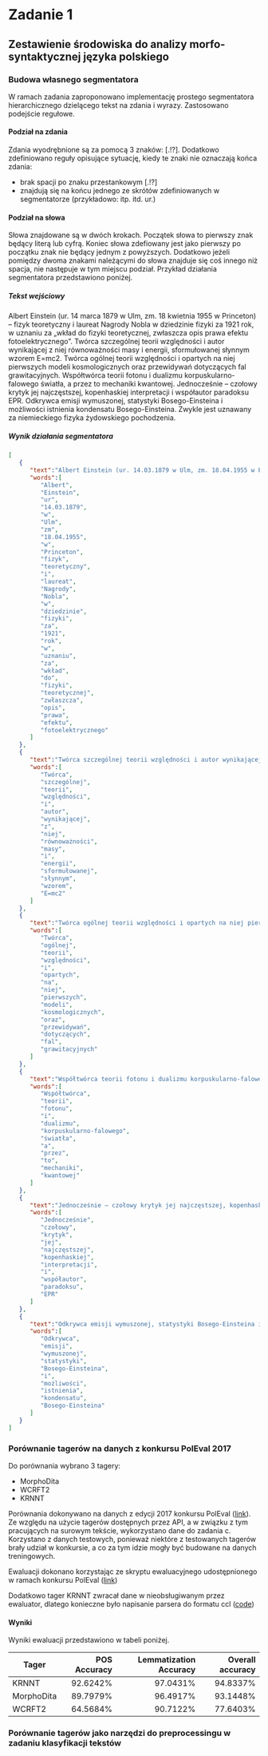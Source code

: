 # Zadanie 1
## Zestawienie środowiska do analizy morfo-syntaktycznej języka polskiego

### Budowa własnego segmentatora

W ramach zadania zaproponowano implementację prostego segmentatora hierarchicznego dzielącego tekst na zdania i wyrazy. Zastosowano podejście regułowe.

#### Podział na zdania

Zdania wyodrębnione są za pomocą 3 znaków: [.!?]. Dodatkowo zdefiniowano reguły opisujące sytuację, kiedy te znaki nie oznaczają końca zdania:

* brak spacji po znaku przestankowym [.!?]
* znajdują się na końcu jednego ze skrótów zdefiniowanych w segmentatorze (przykładowo: itp. itd. ur.)

#### Podział na słowa

Słowa znajdowane są w dwóch krokach. Początek słowa to pierwszy znak będący literą lub cyfrą. Koniec słowa zdefiowany jest jako pierwszy po początku znak nie będący jednym z powyższych. Dodatkowo jeżeli pomiędzy dwoma znakami należącymi do słowa znajduje się coś innego niż spacja, nie następuje w tym miejscu podział. Przykład działania segmentatora przedstawiono poniżej.

##### Tekst wejściowy

Albert Einstein (ur. 14 marca 1879 w Ulm, zm. 18 kwietnia 1955 w Princeton) – fizyk teoretyczny i laureat Nagrody Nobla w dziedzinie fizyki za 1921 rok, w uznaniu za „wkład do fizyki teoretycznej, zwłaszcza opis prawa efektu fotoelektrycznego”. Twórca szczególnej teorii względności i autor wynikającej z niej równoważności masy i energii, sformułowanej słynnym wzorem E=mc2. Twórca ogólnej teorii względności i opartych na niej pierwszych modeli kosmologicznych oraz przewidywań dotyczących fal grawitacyjnych. Współtwórca teorii fotonu i dualizmu korpuskularno-falowego światła, a przez to mechaniki kwantowej. Jednocześnie – czołowy krytyk jej najczęstszej, kopenhaskiej interpretacji i współautor paradoksu EPR. Odkrywca emisji wymuszonej, statystyki Bosego-Einsteina i możliwości istnienia kondensatu Bosego-Einsteina. Zwykle jest uznawany za niemieckiego fizyka żydowskiego pochodzenia.

##### Wynik działania segmentatora

```json
[
   {
      "text":"Albert Einstein (ur. 14.03.1879 w Ulm, zm. 18.04.1955 w Princeton) – fizyk teoretyczny i laureat Nagrody Nobla w dziedzinie fizyki za 1921 rok, w uznaniu za „wkład do fizyki teoretycznej, zwłaszcza opis prawa efektu fotoelektrycznego”.",
      "words":[
         "Albert",
         "Einstein",
         "ur",
         "14.03.1879",
         "w",
         "Ulm",
         "zm",
         "18.04.1955",
         "w",
         "Princeton",
         "fizyk",
         "teoretyczny",
         "i",
         "laureat",
         "Nagrody",
         "Nobla",
         "w",
         "dziedzinie",
         "fizyki",
         "za",
         "1921",
         "rok",
         "w",
         "uznaniu",
         "za",
         "wkład",
         "do",
         "fizyki",
         "teoretycznej",
         "zwłaszcza",
         "opis",
         "prawa",
         "efektu",
         "fotoelektrycznego"
      ]
   },
   {
      "text":"Twórca szczególnej teorii względności i autor wynikającej z niej równoważności masy i energii, sformułowanej słynnym wzorem E=mc2.",
      "words":[
         "Twórca",
         "szczególnej",
         "teorii",
         "względności",
         "i",
         "autor",
         "wynikającej",
         "z",
         "niej",
         "równoważności",
         "masy",
         "i",
         "energii",
         "sformułowanej",
         "słynnym",
         "wzorem",
         "E=mc2"
      ]
   },
   {
      "text":"Twórca ogólnej teorii względności i opartych na niej pierwszych modeli kosmologicznych oraz przewidywań dotyczących fal grawitacyjnych.",
      "words":[
         "Twórca",
         "ogólnej",
         "teorii",
         "względności",
         "i",
         "opartych",
         "na",
         "niej",
         "pierwszych",
         "modeli",
         "kosmologicznych",
         "oraz",
         "przewidywań",
         "dotyczących",
         "fal",
         "grawitacyjnych"
      ]
   },
   {
      "text":"Współtwórca teorii fotonu i dualizmu korpuskularno-falowego światła, a przez to mechaniki kwantowej.",
      "words":[
         "Współtwórca",
         "teorii",
         "fotonu",
         "i",
         "dualizmu",
         "korpuskularno-falowego",
         "światła",
         "a",
         "przez",
         "to",
         "mechaniki",
         "kwantowej"
      ]
   },
   {
      "text":"Jednocześnie – czołowy krytyk jej najczęstszej, kopenhaskiej interpretacji i współautor paradoksu EPR.",
      "words":[
         "Jednocześnie",
         "czołowy",
         "krytyk",
         "jej",
         "najczęstszej",
         "kopenhaskiej",
         "interpretacji",
         "i",
         "współautor",
         "paradoksu",
         "EPR"
      ]
   },
   {
      "text":"Odkrywca emisji wymuszonej, statystyki Bosego-Einsteina i możliwości istnienia kondensatu Bosego-Einsteina.",
      "words":[
         "Odkrywca",
         "emisji",
         "wymuszonej",
         "statystyki",
         "Bosego-Einsteina",
         "i",
         "możliwości",
         "istnienia",
         "kondensatu",
         "Bosego-Einsteina"
      ]
   }
]
```


### Porównanie tagerów na danych z konkursu PolEval 2017

Do porównania wybrano 3 tagery:

* MorphoDita
* WCRFT2
* KRNNT

Porównania dokonywano na danych z edycji 2017 konkursu PolEval ([link](http://2017.poleval.pl/index.php/tasks/)). Ze względu na użycie tagerów dostępnych przez API, a w związku z tym pracujących na surowym tekście, wykorzystano dane do zadania c. Korzystano z danych testowych, ponieważ niektóre z testowanych tagerów brały udział w konkursie, a co za tym idzie mogły być budowane na danych treningowych.

Ewaluacji dokonano korzystając ze skryptu ewaluacyjnego udostępnionego w ramach konkursu PolEval ([link](http://2017.poleval.pl/task1/tagger-eval.py))

Dodatkowo tager KRNNT zwracał dane w nieobsługiwanym przez ewaluator, dlatego konieczne było napisanie parsera do formatu ccl ([code](utils/converter.py))

#### Wyniki

Wyniki ewaluacji przedstawiono w tabeli poniżej.

| Tager | POS Accuracy | Lemmatization Accuracy | Overall accuracy |
| --- | ---: | ---: | ---: |
| KRNNT | 92.6242% | 97.0431% | 94.8337% |
| MorphoDita | 89.7979% | 96.4917% | 93.1448% |
| WCRFT2 | 64.5684% | 90.7122% | 77.6403% |


### Porównanie tagerów jako narzędzi do preprocessingu w zadaniu klasyfikacji tekstów
